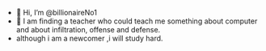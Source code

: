 - 👋 Hi, I’m @billionaireNo1
- 👀 I am finding a teacher who could teach me something about computer and about infiltration, offense and defense.
- although i am a newcomer ,i will study hard.


